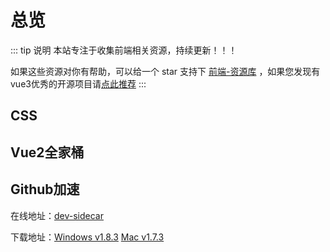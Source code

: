 # 总览

::: tip 说明
 本站专注于收集前端相关资源，持续更新！！！

如果这些资源对你有帮助，可以给一个 star 支持下 [前端-资源库](https://github.com/huangpw/document-frontend-vitepress) ，如果您发现有vue3优秀的开源项目请[点此推荐](https://github.com/huangpw/document-frontend-vitepress/issues/new)
:::



## CSS



## Vue2全家桶





## Github加速
在线地址：[dev-sidecar](https://github.com/docmirror/dev-sidecar)

下载地址：[Windows v1.8.3](https://github.com/docmirror/dev-sidecar/releases/download/v1.8.3/DevSidecar-1.8.3.exe)     [Mac v1.7.3](https://www.newbe.pro/Mirrors/Mirrors-dev-sidecar/#)